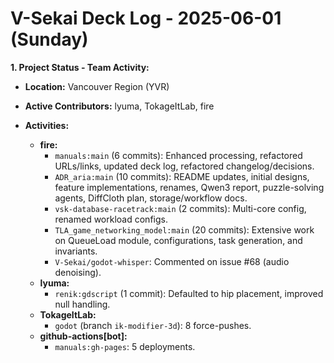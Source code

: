 # V-Sekai Deck Log - 2025-06-01 (Sunday)

**1. Project Status - Team Activity:**

- **Location:** Vancouver Region (YVR)

- **Active Contributors:** lyuma, TokageItLab, fire
- **Activities:**
    - **fire:**
        - `manuals:main` (6 commits): Enhanced processing, refactored URLs/links, updated deck log, refactored changelog/decisions.
        - `ADR_aria:main` (10 commits): README updates, initial designs, feature implementations, renames, Qwen3 report, puzzle-solving agents, DiffCloth plan, storage/workflow docs.
        - `vsk-database-racetrack:main` (2 commits): Multi-core config, renamed workload configs.
        - `TLA_game_networking_model:main` (20 commits): Extensive work on QueueLoad module, configurations, task generation, and invariants.
        - `V-Sekai/godot-whisper`: Commented on issue #68 (audio denoising).
    - **lyuma:**
        - `renik:gdscript` (1 commit): Defaulted to hip placement, improved null handling.
    - **TokageItLab:**
        - `godot` (branch `ik-modifier-3d`): 8 force-pushes.
    - **github-actions[bot]:**
        - `manuals:gh-pages`: 5 deployments.
